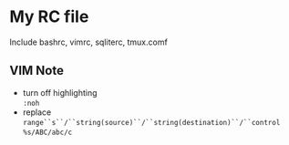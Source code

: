 # My RC file

Include bashrc, vimrc, sqliterc, tmux.comf

## VIM Note
* turn off highlighting  
`:noh`
* replace  
`range``s``/``string(source)``/``string(destination)``/``control`  
`%s/ABC/abc/c`

